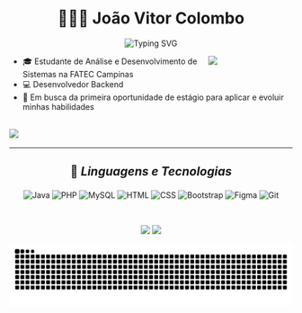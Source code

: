 <h1 align="center">👨‍💻🚀 João Vitor Colombo</h1>

<p align="center">
  <img src="https://readme-typing-svg.demolab.com?font=Fira+Code&weight=500&size=16&pause=3000&color=F7F7F7&background=1D1D1D2F&center=true&vCenter=true&width=435&lines=%F0%9F%92%BB+Software+Developer" alt="Typing SVG" />
</p>


<img align="right" width="150" src="https://media1.giphy.com/media/v1.Y2lkPTc5MGI3NjExb211ZHk2ZGxiZ2VqOWM5b3VqYWQwanB6bWhqNzd5cGI1ZXZpbHA3MCZlcD12MV9pbnRlcm5hbF9naWZfYnlfaWQmY3Q9Zw/du3J3cXyzhj75IOgvA/giphy.gif"/>

- 🎓 Estudante de Análise e Desenvolvimento de Sistemas na FATEC Campinas  
- 💻 Desenvolvedor Backend  
- 📌 Em busca da primeira oportunidade de estágio para aplicar e evoluir minhas habilidades


<br>
<a href="https://www.linkedin.com/in/joaocolombo1/" target="_blank"><img src="https://img.shields.io/badge/-LinkedIn-%230077B5?style=for-the-badge&logo=linkedin&logoColor=white" target="_blank"></a>
  
---
 
## <p align="center">🤖 ***Linguagens e Tecnologias*** </p>

<p align="center">
  <img alt="Java" title="Java" width="40px" src="https://cdn.jsdelivr.net/gh/devicons/devicon@latest/icons/java/java-original.svg"/>
  <img alt="PHP" title="PHP" width="40px" src="https://cdn.jsdelivr.net/gh/devicons/devicon@latest/icons/php/php-original.svg"/>
  <img alt="MySQL" title="MySQL" width="40px" src="https://cdn.jsdelivr.net/gh/devicons/devicon@latest/icons/mysql/mysql-original.svg"/>
  <img alt="HTML" title="HTML" width="40px" src="https://cdn.jsdelivr.net/gh/devicons/devicon@latest/icons/html5/html5-original.svg"/>
  <img alt="CSS" title="CSS" width="40px" src="https://cdn.jsdelivr.net/gh/devicons/devicon@latest/icons/css3/css3-original.svg"/>
  <img alt="Bootstrap" title="Bootstrap" width="40px" src="https://cdn.jsdelivr.net/gh/devicons/devicon@latest/icons/bootstrap/bootstrap-original.svg"/>
  <img alt="Figma" title="Figma" width="40px" src="https://cdn.jsdelivr.net/gh/devicons/devicon@latest/icons/figma/figma-original.svg"/>
  <img alt="Git" title="Git" width="40px" src="https://cdn.jsdelivr.net/gh/devicons/devicon@latest/icons/git/git-original.svg"/>
</p>
<br>
<p align="center">
  <img height="170px" src="https://github-readme-stats.vercel.app/api?username=1colombo&show_icons=true&theme=github_dark&include_all_commits=true&hide=stars,issues&locale=pt-br"/>
  <img height="150px" src="https://github-readme-stats.vercel.app/api/top-langs/?username=1colombo&layout=compact&langs_count=7&theme=github_dark"/>
</p>

<p align="center">
  <picture>
    <source media="(prefers-color-scheme: dark)" srcset="https://raw.githubusercontent.com/1colombo/1colombo/output/github-contribution-grid-snake-dark.svg">
    <source media="(prefers-color-scheme: light)" srcset="https://raw.githubusercontent.com/1colombo/1colombo/output/github-contribution-grid-snake.svg">
    <img alt="github contribution grid snake animation" src="https://raw.githubusercontent.com/1colombo/1colombo/output/github-contribution-grid-snake.svg">
  </picture>
</p>
